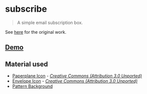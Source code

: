 # subscribe

> A simple email subscription box.

See [here](https://dribbble.com/shots/2371461-Subscribe) for the original work.

## [Demo](https://axelrindle.github.io/ui-coded/packages/subscribe/)

## Material used

- [Paperplane Icon](https://www.iconfinder.com/icons/115704/paper_plane_paperplane_icon) - *[Creative Commons (Attribution 3.0 Unported)](https://creativecommons.org/licenses/by/3.0/)*
- [Envelope Icon](https://www.iconfinder.com/icons/885748/email_envelope_letter_mail_message_icon) - *[Creative Commons (Attribution 3.0 Unported)](https://creativecommons.org/licenses/by/3.0/)*
- [Pattern Background](https://www.toptal.com/designers/subtlepatterns/inspiration-geometry/)
